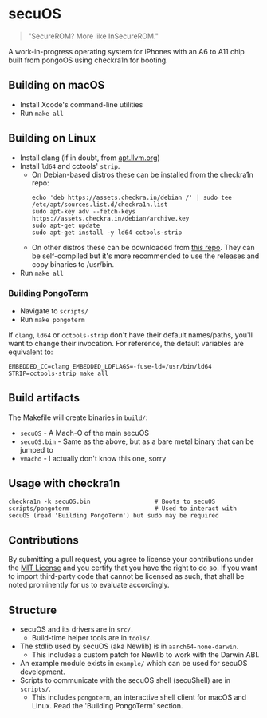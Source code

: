 # secuOS
> "SecureROM? More like InSecureROM."

A work-in-progress operating system for iPhones with an A6 to A11 chip built from pongoOS using checkra1n for booting.

## Building on macOS

- Install Xcode's command-line utilities
- Run `make all`

## Building on Linux

- Install clang (if in doubt, from [apt.llvm.org](https://apt.llvm.org))
- Install `ld64` and cctools' `strip`.
  - On Debian-based distros these can be installed from the checkra1n repo:
    ```
    echo 'deb https://assets.checkra.in/debian /' | sudo tee /etc/apt/sources.list.d/checkra1n.list
    sudo apt-key adv --fetch-keys https://assets.checkra.in/debian/archive.key
    sudo apt-get update
    sudo apt-get install -y ld64 cctools-strip
    ```
  - On other distros these can be downloaded from [this repo](https://github.com/Siguza/ld64/releases). They can be self-compiled but it's more recommended to use the releases and copy binaries to /usr/bin.
- Run `make all`

### Building PongoTerm

- Navigate to `scripts/`
- Run `make pongoterm`

If `clang`, `ld64` or `cctools-strip` don't have their default names/paths, you'll want to change their invocation. For reference, the default variables are equivalent to:

    EMBEDDED_CC=clang EMBEDDED_LDFLAGS=-fuse-ld=/usr/bin/ld64 STRIP=cctools-strip make all

## Build artifacts

The Makefile will create binaries in `build/`:

- `secuOS` - A Mach-O of the main secuOS
- `secuOS.bin` - Same as the above, but as a bare metal binary that can be jumped to
- `vmacho` - I actually don't know this one, sorry

## Usage with checkra1n

    checkra1n -k secuOS.bin                  # Boots to secuOS
    scripts/pongoterm                        # Used to interact with secuOS (read 'Building PongoTerm') but sudo may be required

## Contributions

By submitting a pull request, you agree to license your contributions under the [MIT License](https://github.com/checkra1n/pongoOS/blob/master/LICENSE.md) and you certify that you have the right to do so.
If you want to import third-party code that cannot be licensed as such, that shall be noted prominently for us to evaluate accordingly.

## Structure

- secuOS and its drivers are in `src/`.
  - Build-time helper tools are in `tools/`.
- The stdlib used by secuOS (aka Newlib) is in `aarch64-none-darwin`.
  - This includes a custom patch for Newlib to work with the Darwin ABI.
- An example module exists in `example/` which can be used for secuOS development.
- Scripts to communicate with the secuOS shell (secuShell) are in `scripts/`.
  - This includes `pongoterm`, an interactive shell client for macOS and Linux. Read the 'Building PongoTerm' section.

